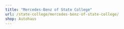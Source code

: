 ```yaml
---
title: "Mercedes-Benz of State College"
url: /state-college/mercedes-benz-of-state-college/
shop: Autohaus
---
```

